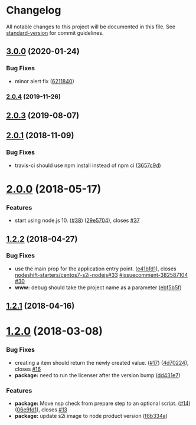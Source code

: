 # Changelog

All notable changes to this project will be documented in this file. See [standard-version](https://github.com/conventional-changelog/standard-version) for commit guidelines.

## [3.0.0](https://github.com/nodeshift-starters/nodejs-rest-http-crud-redhat/compare/v2.0.4...v3.0.0) (2020-01-24)


### Bug Fixes

* minor alert fix ([6211840](https://github.com/nodeshift-starters/nodejs-rest-http-crud-redhat/commit/6211840797da7bd2fa6ed9ab7487089b3f73dd71))

### [2.0.4](https://github.com/nodeshift-starters/nodejs-rest-http-crud-redhat/compare/v2.0.3...v2.0.4) (2019-11-26)

## [2.0.3](https://github.com/nodeshift-starters/nodejs-rest-http-crud-redhat/compare/v2.0.2...v2.0.3) (2019-08-07)



<a name="2.0.1"></a>
## [2.0.1](https://github.com/nodeshift-starters/nodejs-rest-http-crud-redhat/compare/v2.0.0...v2.0.1) (2018-11-09)


### Bug Fixes

* travis-ci should use npm install instead of npm ci ([3657c9d](https://github.com/nodeshift-starters/nodejs-rest-http-crud-redhat/commit/3657c9d))



<a name="2.0.0"></a>
# [2.0.0](https://github.com/nodeshift-starters/nodejs-rest-http-crud-redhat/compare/v1.2.2...v2.0.0) (2018-05-17)


### Features

* start using node.js 10. ([#38](https://github.com/nodeshift-starters/nodejs-rest-http-crud-redhat/issues/38)) ([29e5704](https://github.com/nodeshift-starters/nodejs-rest-http-crud-redhat/commit/29e5704)), closes [#37](https://github.com/nodeshift-starters/nodejs-rest-http-crud-redhat/issues/37)



<a name="1.2.2"></a>
## [1.2.2](https://github.com/nodeshift-starters/nodejs-rest-http-crud-redhat/compare/v1.2.1...v1.2.2) (2018-04-27)


### Bug Fixes

* use the main prop for the application entry point. ([e41bfd1](https://github.com/nodeshift-starters/nodejs-rest-http-crud-redhat/commit/e41bfd1)), closes [nodeshift-starters/centos7-s2i-nodejs#33](https://github.com/nodeshift-starters/centos7-s2i-nodejs/issues/33) [#issuecomment-382587104](https://github.com/nodeshift-starters/nodejs-rest-http-crud-redhat/issues/issuecomment-382587104) [#30](https://github.com/nodeshift-starters/nodejs-rest-http-crud-redhat/issues/30)
* **www:** debug should take the project name as a parameter ([ebf5b5f](https://github.com/nodeshift-starters/nodejs-rest-http-crud-redhat/commit/ebf5b5f))



<a name="1.2.1"></a>
## [1.2.1](https://github.com/nodeshift-starters/nodejs-rest-http-crud-redhat/compare/v1.2.0...v1.2.1) (2018-04-16)



<a name="1.2.0"></a>
# [1.2.0](https://github.com/nodeshift-starters/nodejs-rest-http-crud-redhat/compare/v1.1.1...v1.2.0) (2018-03-08)


### Bug Fixes

* creating a item should return the newly created value.  ([#17](https://github.com/nodeshift-starters/nodejs-rest-http-crud-redhat/issues/17)) ([4d70224](https://github.com/nodeshift-starters/nodejs-rest-http-crud-redhat/commit/4d70224)), closes [#16](https://github.com/nodeshift-starters/nodejs-rest-http-crud-redhat/issues/16)
* **package:** need to run the licenser after the version bump ([dd431e7](https://github.com/nodeshift-starters/nodejs-rest-http-crud-redhat/commit/dd431e7))


### Features

* **package:** Move nsp check from prepare step to an optional script. ([#14](https://github.com/nodeshift-starters/nodejs-rest-http-crud-redhat/issues/14)) ([06e9fd1](https://github.com/nodeshift-starters/nodejs-rest-http-crud-redhat/commit/06e9fd1)), closes [#13](https://github.com/nodeshift-starters/nodejs-rest-http-crud-redhat/issues/13)
* **package:** update s2i image to node product version ([f8b334a](https://github.com/nodeshift-starters/nodejs-rest-http-crud-redhat/commit/f8b334a))
